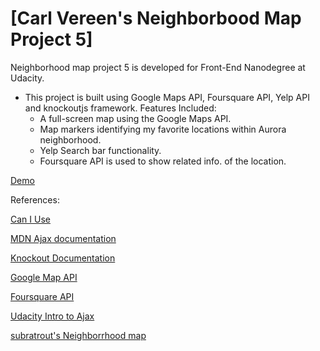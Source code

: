 # [Carl Vereen's Neighborbood Map Project 5]

Neighborhood map project 5 is developed for Front-End Nanodegree at Udacity.

* This project is built using Google Maps API, Foursquare API, Yelp API and knockoutjs framework.
  Features Included:
    * A full-screen map using the Google Maps API.
    * Map markers identifying my favorite locations within Aurora neighborhood.
    * Yelp Search bar functionality.
    * Foursquare API is used to show related info. of the location.


[Demo](http://mehkai.github.io/neighborhood-map)


References:

[Can I Use](http://caniuse.com/)

[MDN Ajax documentation](https://developer.mozilla.org/en-US/docs/AJAX)

[Knockout Documentation](http://knockoutjs.com/documentation/introduction.html)

[Google Map API](https://developers.google.com/maps/documentation/javascript/tutorial)

[Foursquare API](https://developer.foursquare.com)

[Udacity Intro to Ajax](https://www.udacity.com/course/ud110)

[subratrout's Neighborrhood map](http://subratrout.github.io/neighborhood-map)
